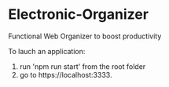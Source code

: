 # Electronic-Organizer
Functional Web Organizer to boost productivity

To lauch an application:
1) run 'npm run start' from the root folder
2) go to https://localhost:3333.

